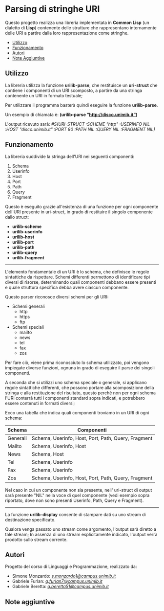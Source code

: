 # Parsing di stringhe URI

Questo progetto realizza una libreria implementata in **Common Lisp** (un dialetto di **Lisp**) contenente delle strutture che rappresentano internamente delle URI a partire dalla loro rappresentazione come stringhe.

- [Utilizzo](#utilizzo)
- [Funzionamento](#funzionamento)
- [Autori](#autori)
- [Note Aggiuntive](#note-aggiuntive)

## Utilizzo

La libreria utilizza la funzione **urilib-parse**, che restituisce un **uri-struct** che contiene i componenti di un URI scomposto, a partire da una stringa contenente un URI in formato testuale;

Per utilizzare il programma basterà quindi eseguire la funzione **urilib-parse**.

Un esempio di chiamata è:
**(urilib-parse ”http://disco.unimib.it”)**

L'output ricevuto sarà:
*#S(URI-STRUCT :SCHEME "http" :USERINFO NIL :HOST "disco.unimib.it" :PORT 80 :PATH NIL :QUERY NIL :FRAGMENT NIL)*


## Funzionamento

La libreria suddivide la stringa dell'URI nei seguenti componenti:
1. Schema
2. Userinfo
3. Host
4. Port
5. Path
6. Query
7. Fragment

Questo è eseguito grazie all'esistenza di una funzione per ogni componente dell'URI presente in uri-struct, in grado di restituire il singolo componente dallo struct:

- **urilib-scheme**
- **urilib-userinfo**
- **urilib-host**
- **urilib-port**
- **urilib-path**
- **urilib-query**
- **urilib-fragment**

---

L'elemento fondamentale di un URI è lo schema, che definisce le regole sintattiche da rispettare. Schemi differenti permettono di identificare tipi diversi di risorse, determinando quali componenti debbano essere presenti e quale struttura specifica debba avere ciascun componente.

Questo parser riconosce diversi schemi per gli URI:

+ Schemi generali
	- http
	- https
	- ftp
+ Schemi speciali
	- mailto
	- news
	- tel
	- fax
	- zos

Per fare ciò, viene prima riconosciuto lo schema utilizzato, poi vengono impiegate diverse funzioni, ognuna in grado di eseguire il parse dei singoli componenti.

A seconda che si utilizzi uno schema speciale o generale, si applicano regole sintattiche differenti, che possono portare alla scomposizione della stringa e alla restituzione del risultato, questo perchè non per ogni schema l'URI conterrà tutti i componenti standard sopra indicati, e potrebbero essere contenuti in formati diversi;

Ecco una tabella che indica quali componenti troviamo in un URI di ogni schema:

| Schema     | Componenti |
|----------|-----|
| Generali    | Schema, Userinfo, Host, Port, Path, Query, Fragment |
| Mailto    | Schema, Userinfo, Host |
| News    | Schema, Host |
| Tel    | Schema, Userinfo |
| Fax    | Schema, Userinfo |
| Zos    | Schema, Userinfo, Host, Port, Path, Query, Fragment  |

Nel caso in cui un componente non sia presente, nell' uri-struct di output sarà presente "NIL" nella voce di quel componente (vedi esempio sopra riportato, dove non sono presenti Userinfo, Path, Query e Fragment).

---

La funzione **urilib-display** consente di stampare dati su uno stream di destinazione specificato. 

Qualora venga passato uno stream come argomento, l'output sarà diretto a tale stream;
In assenza di uno stream esplicitamente indicato, l'output verrà prodotto sullo stream corrente.

## Autori
Progetto del corso di Linguaggi e Programmazione, realizzato da:
- Simone Monzardo: *s.monzardo1@campus.unimib.it*
- Gabriele Furlan: *g.furlan7@campus.unimib.it*
- Gabriele Beretta: *g.beretta51@campus.unimib.it*

## Note aggiuntive
